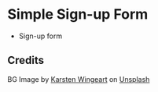 # Simple Sign-up Form
* Sign-up form

## Credits
BG Image by [Karsten Wingeart](https://unsplash.com/photos/k_iCwPHFkzg) on [Unsplash](https://unsplash.com/)
